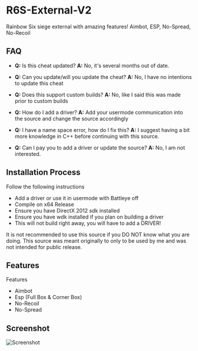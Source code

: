 
# R6S-External-V2

Rainbow Six siege external with amazing features! Aimbot,  ESP, No-Spread, No-Recoil

## FAQ
 - **Q:** Is this cheat updated?
  **A:** No, it's several months out of date.


 - **Q:** Can you update/will you update the cheat?
**A:** No, I have no intentions to update this cheat

 - **Q:** Does this support custom builds?
 **A:** No, like I said this was made prior to custom builds

 - **Q:** How do I add a driver?
 **A:** Add your usermode communication into the source and change the source accordingly

 - **Q:** I have a name space error, how do I fix this?
 **A:** I suggest having a bit more knowledge in C++ before continuing with this source.

 - **Q:** Can I pay you to add a driver or update the source?
 **A:** No, I am not interested.

## Installation Process

Follow the following instructions

- Add a driver or use it in usermode with Battleye off
- Compile on x64 Release
- Ensure you have DirectX 2012 sdk installed
- Ensure you have wdk installed if you plan on building a driver
- This will not build right away, you will have to add a DRIVER!

It is not recommended to use this source if you DO NOT know what you are doing. 
This source was meant originally to only to be used by me and was not intended for public release. 

    
## Features

Features
- Aimbot
- Esp (Full Box & Corner Box)
- No-Recoil
- No-Spread


## Screenshot

![Screenshot](https://media.discordapp.net/attachments/988982251490533396/1008257422940446820/unknown.png)
